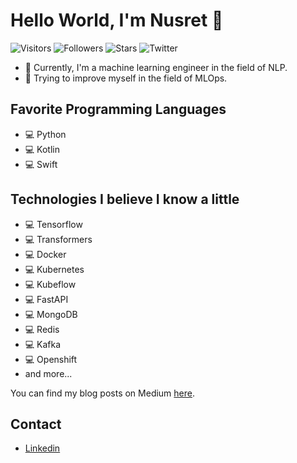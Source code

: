 # Hello World, I'm Nusret 👋

 ![Visitors](https://visitor-badge.glitch.me/badge?page_id=NusretOzates.visitor-badge)
 ![Followers](https://img.shields.io/github/followers/NusretOzates?style=social)
 ![Stars](https://img.shields.io/github/stars/NusretOzates?style=social)
 ![Twitter](https://img.shields.io/twitter/follow/nsrt_py?style=social)

- 🔭 Currently, I'm a machine learning engineer in the field of NLP. 
- 🌱 Trying to improve myself in the field of MLOps.

## Favorite Programming Languages
- 💻 Python
- 💻 Kotlin
- 💻 Swift

## Technologies I believe I know a little

- 💻 Tensorflow
- 💻 Transformers
- 💻 Docker
- 💻 Kubernetes
- 💻 Kubeflow
- 💻 FastAPI
- 💻 MongoDB
- 💻 Redis
- 💻 Kafka
- 💻 Openshift
- and more...


You can find my blog posts on Medium [here](https://medium.com/@m.nusret.ozates).

## Contact
- [Linkedin](https://www.linkedin.com/in/nusret-ozates-4306/)
